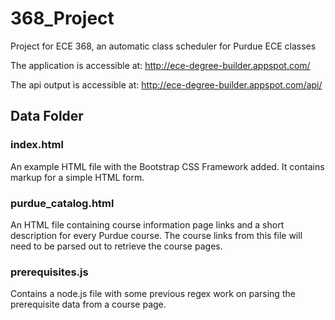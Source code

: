 # 368_Project
Project for ECE 368, an automatic class scheduler for Purdue ECE classes

The application is accessible at: http://ece-degree-builder.appspot.com/

The api output is accessible at: http://ece-degree-builder.appspot.com/api/

## Data Folder

### index.html

An example HTML file with the Bootstrap CSS Framework added. It contains markup for a simple HTML form.

### purdue_catalog.html

An HTML file containing course information page links and a short description for every Purdue course. The course links from this file will need to be parsed out to retrieve the course pages.

### prerequisites.js

Contains a node.js file with some previous regex work on parsing the prerequisite data from a course page.
